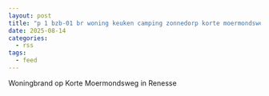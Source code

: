 ```yaml
---
layout: post
title: "p 1 bzb-01 br woning keuken camping zonnedorp korte moermondsweg renesse 192867 192845"
date: 2025-08-14
categories: 
  - rss
tags: 
  - feed
---
```


Woningbrand op Korte Moermondsweg in Renesse

